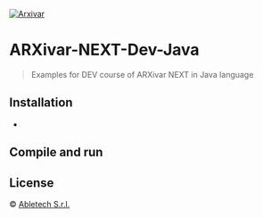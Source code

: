 [![Arxivar](http://www.arxivar.it/download/resources/loghi/Logo-ARXivar_orizzontale-nero.png)](http://www.arxivar.it/)
# ARXivar-NEXT-Dev-Java

> Examples for DEV course of ARXivar NEXT in Java language

## Installation

* 

## Compile and run


## License

 © [Abletech S.r.l.](http://www.arxivar.it/)